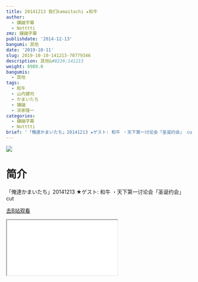 ```yaml
---
title: 20141213 我们kamaitachi ★和牛
author:
  - 鎌鼬字幕
  - Notttti
zmz: 鎌鼬字幕
publishdate: '2014-12-13'
bangumi: 其他
date: '2019-10-11'
slug: 2019-10-10-141213-70779346
description: 其他&#8226;141213
weight: 8989.0
bangumis:
  - 其他
tags:
  - 和牛
  - 山内健司
  - かまいたち
  - 镰鼬
  - 滨家隆一
categories:
  - 鎌鼬字幕
  - Notttti
brief: '「俺達かまいたち」20141213 ★ゲスト: 和牛 ・天下第一讨论会「圣诞约会」 cut'
---
```

![](https://raw.githubusercontent.com/tcgriffith/owaraisite/master/static/tmpimg/5be59d3ee307243f1caa93b9691fe2192edb6937.jpg.480.jpg)
# 简介  
「俺達かまいたち」20141213 ★ゲスト: 和牛 
・天下第一讨论会「圣诞约会」 cut  

[去B站观看](https://www.bilibili.com/video/av70779346/)
<div class ="resp-container"><iframe class="testiframe" src="//player.bilibili.com/player.html?aid=70779346"", scrolling="no", allowfullscreen="true" > </iframe></div> 
